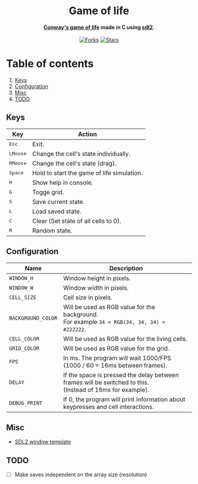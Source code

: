 <div align="center">
	<h1>Game of life</h1>
	<b><a href="https://en.wikipedia.org/wiki/Conway's_Game_of_Life">Conway's game of life</a> made in C using <a href="https://www.libsdl.org/index.php">sdl2</a>.</b><br><br>
	<a href="https://github.com/r4v10l1/game-of-life/network/members"><img src="https://img.shields.io/github/forks/r4v10l1/game-of-life.svg?style=for-the-badge&logo=c&color=a8b9cc&logoColor=a8b9cc" alt="Forks"></a>
	<a href="https://github.com/r4v10l1/game-of-life/stargazers"><img src="https://img.shields.io/github/stars/r4v10l1/game-of-life.svg?style=for-the-badge&logo=c&color=a8b9cc&logoColor=a8b9cc" alt="Stars"></a>
</div>

# Table of contents
1. [Keys](https://github.com/r4v10l1/game-of-life#Keys)
2. [Configuration](https://github.com/r4v10l1/game-of-life#Configuration)
3. [Misc](https://github.com/r4v10l1/game-of-life#Misc)
4. [TODO](https://github.com/r4v10l1/game-of-life#TODO)

## Keys
Key               | Action
------------------|------------
<kbd>Esc</kbd>    | Exit.
<kbd>LMouse</kbd> | Change the cell's state individually.
<kbd>RMouse</kbd> | Change the cell's state (drag).
<kbd>Space</kbd>  | Hold to start the game of life simulation.
<kbd>H</kbd>      | Show help in console.
<kbd>G</kbd>      | Togge grid.
<kbd>S</kbd>      | Save current state.
<kbd>L</kbd>      | Load saved state.
<kbd>C</kbd>      | Clear (Set state of all cells to 0).
<kbd>R</kbd>      | Random state.

## Configuration
Name               | Description
-------------------|--------------
`WINDOW_H`         | Window height in pixels.
`WINDOW_W`         | Window width in pixels.
`CELL_SIZE`        | Cell size in pixels.
`BACKGROUND_COLOR` | Will be used as RGB value for the background.<br>For example `34 = RGB(34, 34, 34) = #222222`.
`CELL_COLOR`       | Will be used as RGB value for the living cells.
`GRID_COLOR`       | Will be used as RGB value for the grid.
`FPS`              | In ms. The program will wait 1000/FPS (1000 / 60 = 16ms between frames).
`DELAY`            | If the space is pressed the delay between frames will be switched to this.<br>(Instead of 16ms for example).
`DEBUG_PRINT`      | If 0, the program will print information about keypresses and cell interactions.

## Misc
- [SDL2 window template](https://gist.github.com/r4v10l1/a2fe5c689ebb7682f5d9c008df9cd17d)

## TODO
- [ ] Make saves independent on the array size (resolution)
